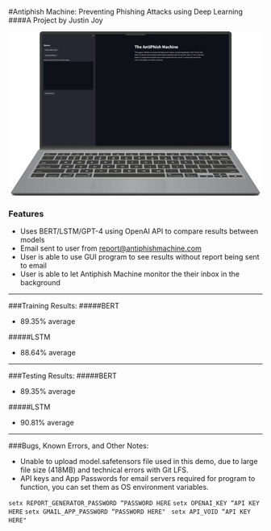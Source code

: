 #Antiphish Machine: Preventing Phishing Attacks using Deep Learning
####A Project by Justin Joy

![](https://raw.githubusercontent.com/avROCKET/AntiPhish-Machine/refs/heads/main/Additional%20Resources/logo.png)

### Features

- Uses BERT/LSTM/GPT-4 using OpenAI API to compare results between models
- Email sent to user from report@antiphishmachine.com
- User is able to use GUI program to see results without report being sent to email
- User is able to let Antiphish Machine monitor the their inbox in the background

------------


###Training Results:
#####BERT
- 89.35% average

#####LSTM
- 88.64% average

------------


###Testing Results:
#####BERT
- 89.35% average

#####LSTM
- 90.81% average


------------


###Bugs, Known Errors, and Other Notes:
- Unable to upload model.safetensors file used in this demo, due to large file size (418MB) and technical errors with Git LFS.
- API keys and App Passwords for email servers required for program to function, you can set them as OS environment variables.

`setx REPORT_GENERATOR_PASSWORD “PASSWORD HERE` 
`setx OPENAI_KEY “API KEY HERE` 
`setx GMAIL_APP_PASSWORD “PASSWORD HERE" `
`setx API_VOID “API KEY HERE" `


